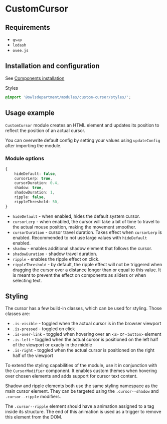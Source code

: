 # CustomCursor

## Requirements
 - `gsap`
 - `lodash`
 - `ovee.js`

## Installation and configuration

See [Components installation](/docs/components_installation.md#modules)

Styles

```scss
@import '@owlsdepartment/modules/custom-cursor/styles/';
```

## Usage example

`CustomCursor` module creates an HTML element and updates its position to reflect the position of an actual cursor.

You can overwrite default config by setting your values using `updateConfig` after importing the module.

### Module options

```ts
{
	hideDefault: false, 
	cursorLerp: true,
	cursorDuration: 0.4,
	shadow: true,
	shadowDuration: 1,
	ripple: false,
	rippleThreshold: 50,
}
```

- `hideDefault` - when enabled, hides the default system cursor.
- `cursorLerp` - when enabled, the cursor will take a bit of time to travel to the actual mouse position, making the movement smoother.
- `cursorDuration` - cursor travel duration. Takes effect when `cursorLerp` is enabled. Recommended to not use large values with `hideDefault` enabled.
- `shadow` - enables additional shadow element that follows the cursor.
- `shadowDuration` - shadow travel duration.
- `ripple` - enables the ripple effect on click.
- `rippleThreshold` - by default, the ripple effect will not be triggered when dragging the cursor over a distance longer than or equal to this value. It is meant to prevent the effect on components as sliders or when selecting text.

## Styling

The cursor has a few build-in classes, which can be used for styling. Those classes are:
- `.is-visible` - toggled when the actual cursor is in the browser viewport
- `.is-pressed` - toggled on click
- `.is-over-link` - toggled when hovering over an `<a>` or `<button>` element
- `.is-left` - toggled when the actual cursor is positioned on the left half of the viewport or exacly in the middle
- `.is-right` - toggled when the actual cursor is positioned on the right half of the viewport

To extend the styling capabilities of the module, use it in conjunction with the `CursorModifier` component. It enables custom themes when hovering over chosen elements and adds support for cursor text content.

Shadow and ripple elements both use the same styling namespace as the main cursor element. They can be targeted using the `.cursor--shadow` and `.cursor--ripple` modifiers.

The `.cursor--ripple` element should have a animation assigned to a tag inside its structure. The end of this animation is used as a trigger to remove this element from the DOM.